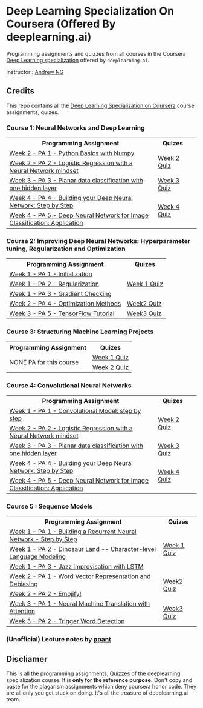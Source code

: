 # Deep Learning Specialization On Coursera (Offered By deeplearning.ai)

Programming assignments and quizzes from all courses in the Coursera [Deep Learning specialization](https://www.coursera.org/specializations/deep-learning) offered by `deeplearning.ai`.

Instructor : [Andrew NG](http://www.andrewng.org/)

## Credits
This repo contains all the [Deep Learning Specialization on Coursera](https://www.coursera.org/specializations/deep-learning) course assignments, quizes.

### Course 1: Neural Networks and Deep Learning
<table>

<tbody>

<tr>

<th>Programming Assignment</th>

<th>Quizes</th>

</tr>

<tr>

<td><a href url="">Week 2 - PA 1 - Python Basics with Numpy</a></td>

<td rowspan="2"><a href url="">Week 2 Quiz</a></td>

</tr>

<tr>

<td><a href url="">Week 2 - PA 2 - Logistic Regression with a Neural Network mindset</a></td>

<td></td>

</tr>

<tr>

<td><a href url="">Week 3 - PA 3 - Planar data classification with one hidden layer</a></td>

<td><a href url="">Week 3 Quiz</a></td>

</tr>

<tr>

<td><a href url="">Week 4 - PA 4 - Building your Deep Neural Network: Step by Step</a></td>

<td rowspan="2"><a href url="">Week 4 Quiz</a></td>

</tr>

<tr>

<td><a href url="">Week 4 - PA 5 - Deep Neural Network for Image Classification: Application</a></td>

</tr>

</tbody>

</table>

### Course 2: Improving Deep Neural Networks: Hyperparameter tuning, Regularization and Optimization

<table>

<tbody>

<tr>

<th>Programming Assignment</th>

<th>Quizes</th>

</tr>

<tr>

<td><a href url="">Week 1 - PA 1 - Initialization</a></td>

<td rowspan="3"><a href url="">Week 1 Quiz</a></td>

</tr>

<tr>

<td><a href url="">Week 1 - PA 2 - Regularization</a></td>

</tr>

<tr>
<td><a href url="">Week 1 - PA 3 - Gradient Checking</a></td>
</tr>

<tr>

<td><a href url="">Week 2 - PA 4 - Optimization Methods</a></td>

<td><a href url="">Week2 Quiz</a></td>

</tr>

<tr>

<td><a href url="">Week 3 - PA 5 - TensorFlow Tutorial</a></td>

<td><a href url="">Week3 Quiz</a></td>

</tr>


</tbody>

</table>

### Course 3: Structuring Machine Learning Projects

<table>

<tbody>

<tr>

<th>Programming Assignment</th>

<th>Quizes</th>

</tr>

<tr>

<td rowspan="2">NONE PA for this course</td>

<td><a href url="">Week 1 Quiz</a></td>

</tr>

<tr>
<td><a href url="">Week 2 Quiz</a></td>
</tr>

</tbody>
</table>

### Course 4: Convolutional  Neural Networks
<table>

<tbody>

<tr>

<th>Programming Assignment</th>

<th>Quizes</th>

</tr>

<tr>

<td><a href url="">Week 1 - PA 1 - Convolutional Model: step by step</a></td>

<td rowspan="2"><a href url="">Week 2 Quiz</a></td>

</tr>

<tr>

<td><a href url="">Week 2 - PA 2 - Logistic Regression with a Neural Network mindset</a></td>

<td></td>

</tr>

<tr>

<td><a href url="">Week 3 - PA 3 - Planar data classification with one hidden layer</a></td>

<td><a href url="">Week 3 Quiz</a></td>

</tr>

<tr>

<td><a href url="">Week 4 - PA 4 - Building your Deep Neural Network: Step by Step</a></td>

<td rowspan="2"><a href url="">Week 4 Quiz</a></td>

</tr>

<tr>

<td><a href url="">Week 4 - PA 5 - Deep Neural Network for Image Classification: Application</a></td>

</tr>

</tbody>

</table>

### Course 5 : Sequence Models

<table>

<tbody>

<tr>

<th>Programming Assignment</th>

<th>Quizes</th>

</tr>

<tr>

<td><a href url="">Week 1 - PA 1 - Building a Recurrent Neural Network - Step by Step</a></td>

<td rowspan="3"><a href url="">Week 1 Quiz</a></td>

</tr>

<tr>

<td><a href url="">Week 1 - PA 2 - Dinosaur Land -- Character-level Language Modeling</a></td>

</tr>

<tr>
<td><a href url="">Week 1 - PA 3 - Jazz improvisation with LSTM</a></td>
</tr>

<tr>

<td><a href url="">Week 2 - PA 1 - Word Vector Representation and Debiasing</a></td>

<td rowspan="2"><a href url="">Week2 Quiz</a></td>

</tr>

<tr>

<td><a href url="">Week 2 - PA 2 - Emojify!</a></td>

</tr>

<tr>

<td><a href url="">Week 3 - PA 1 - Neural Machine Translation with Attention</a></td>

<td rowspan="2"><a href url="">Week3 Quiz</a></td>

</tr>

<tr>

<td><a href url="">Week 3 - PA 2 - Trigger Word Detection</a></td>

</tr>


</tbody>

</table>


### (Unofficial) Lecture notes by [ppant](https://github.com/ppant/deeplearning.ai-notes)

## Discliamer

This is all the programming assignments, Quizzes of the deeplearning specialization course. It is **only for the reference purpose.** Don't copy and paste for the plagarism assignments which deny coursera honor code. They are all only you get stuck on doing. It's all the treasure of deeplearning.ai team.



